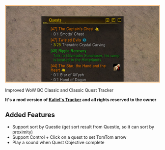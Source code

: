 ![](kaliels-tracker.jpg)

Improved WoW BC Classic and Classic Quest Tracker

**It's a mod version of [Kaliel's Tracker](https://www.curseforge.com/wow/addons/kaliels-tracker-classic) and all rights reserved to the owner**

Added Features
--------

- Support sort by Questie (get sort result from Questie, so it can sort by proximity)
- Support Control + Click on a quest to set TomTom arrow
- Play a sound when Quest Objective complete